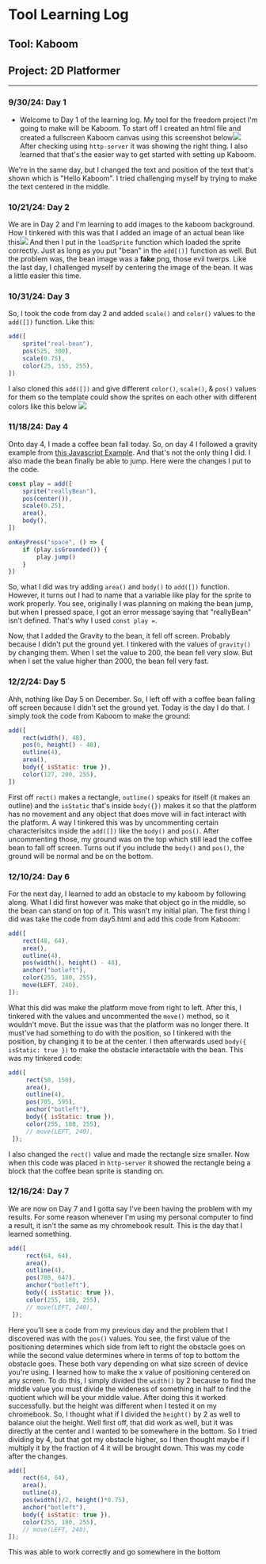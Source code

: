 # Tool Learning Log

## Tool: **Kaboom**

## Project: **2D Platformer**

---

### 9/30/24: Day 1
* Welcome to Day 1 of the learning log. My tool for the freedom project I'm going to make will be Kaboom. To start off I created an html file and created a fullscreen Kaboom canvas using this screenshot below![](screenshots/screenshot1.png)
After checking using `http-server` it was showing the right thing. I also learned that that's the easier way to get started with setting up Kaboom.

We're in the same day, but I changed the text and position of the text that's shown which is "Hello Kaboom". I tried challenging myself by trying to make the text centered in the middle.
### 10/21/24: Day 2
We are in Day 2 and I'm learning to add images to the kaboom background. How I tinkered with this was that I added an image of an actual bean like this![](sprites/beans.png)
And then I put in the `loadSprite` function which loaded the sprite correctly. Just as long as you put "bean" in the `add[()]` function as well. But the problem was, the bean image was a **fake** png, those evil twerps. Like the last day, I challenged myself by centering the image of the bean. It was a little easier this time.

### 10/31/24: Day 3
So, I took the code from day 2 and added `scale()` and `color()` values to the `add([])` function. Like this:
```js
add([
    sprite("real-bean"),
    pos(525, 300),
    scale(0.75),
    color(25, 155, 255),
])
```
I also cloned this `add([])` and give different `color()`, `scale()`, & `pos()` values for them so the template could show the sprites on each other with different colors like this below ![](screenshots/daythree.png)

### 11/18/24: Day 4
Onto day 4, I made a coffee bean fall today. So, on day 4 I followed a gravity example from [this Javascript Example](https://kaboomjs.com/play?example=gravity). And that's not the only thing I did. I also made the bean finally be able to jump. Here were the changes I put to the code.
```js
const play = add([
    sprite("reallyBean"),
	pos(center()),
    scale(0.25),
    area(),
    body(),
])

onKeyPress("space", () => {
	if (play.isGrounded()) {
		play.jump()
	}
})
```
So, what I did was try adding `area()` and `body()` to `add([])` function. However, it turns out I had to name that a variable like play for the sprite to work properly. You see, originally I was planning on making the bean jump, but when I pressed space, I got an error message saying that "reallyBean" isn't defined. That's why I used `const play =`.

Now, that I added the Gravity to the bean, it fell off screen. Probably because I didn't put the ground yet. I tinkered with the values of `gravity()` by changing them. When I set the value to 200, the bean fell very slow. But when I set the value higher than 2000, the bean fell very fast.

### 12/2/24: Day 5
Ahh, nothing like Day 5 on December. So, I left off with a coffee bean falling off screen because I didn't set the ground yet. Today is the day I do that. I simply took the code from Kaboom to make the ground:
```js
add([
    rect(width(), 48),
    pos(0, height() - 48),
    outline(4),
    area(),
    body({ isStatic: true }),
    color(127, 200, 255),
])
```
First off `rect()` makes a rectangle, `outline()` speaks for itself (it makes an outline) and the `isStatic` that's inside `body({})` makes it so that the platform has no movement and any object that does move will in fact interact with the platform. A way I tinkered this was by uncommenting certain characterisitcs inside the `add([])` like the `body()` and `pos()`. After uncommenting those, my ground was on the top which still lead the coffee bean to fall off screen. Turns out if you include the `body()` and `pos()`, the ground will be normal and be on the bottom.

### 12/10/24: Day 6
For the next day, I learned to add an obstacle to my kaboom by following along. What I did first however was make that object go in the middle, so the bean can stand on top of it. This wasn't my initial plan. The first thing I did was take the code from day5.html and add this code from Kaboom:
```js
add([
    rect(48, 64),
    area(),
    outline(4),
    pos(width(), height() - 48),
    anchor("botleft"),
    color(255, 180, 255),
    move(LEFT, 240),
]);
```
What this did was make the platform move from right to left. After this, I tinkered with the values and uncommented the `move()` method, so it wouldn't move. But the issue was that the platform was no longer there. It must've had something to do with the position, so I tinkered with the position, by changing it to be at the center. I then afterwards used `body({ isStatic: true })` to make the obstacle interactable with the bean. This was my tinkered code:
```js
add([
     rect(50, 150),
     area(),
     outline(4),
     pos(705, 595),
     anchor("botleft"),
     body({ isStatic: true }),
     color(255, 180, 255),
     // move(LEFT, 240),
 ]);
```
I also changed the `rect()` value and made the rectangle size smaller. Now when this code was placed in `http-server` it showed the rectangle being a block that the coffee bean sprite is standing on.

### 12/16/24: Day 7
We are now on Day 7 and I gotta say I've been having the problem with my results. For some reason whenever I'm using my personal computer to find a result, it isn't the same as my chromebook result. This is the day that I learned something.
```js
add([
     rect(64, 64),
     area(),
     outline(4),
     pos(780, 647),
     anchor("botleft"),
     body({ isStatic: true }),
     color(255, 180, 255),
     // move(LEFT, 240),
 ]);
 ```
 Here you'll see a code from my previous day and the problem that I discovered was with the `pos()` values. You see, the first value of the positioning determines which side from left to right the obstacle goes on while the second value determines where in terms of top to bottom the obstacle goes. These both vary depending on what size screen of device you're using. I learned how to make the x value of positioning centered on any screen. To do this, I simply divided the `width()` by 2 because to find the middle value you must divide the wideness of something in half to find the quotient which will be your middle value. After doing this it worked successfully. but the height was different when I tested it on my chromebook. So, I thought what if I divided the `height()` by 2 as well to balance oiut the height. Well first off, that did work as well, but it was directly at the center and I wanted to be somewhere in the bottom. So I tried dividing by 4, but that got my obstacle higher, so I then thought maybe if I multiply it by the fraction of 4 it will be brought down. This was my code after the changes.
 ```js
 add([
     rect(64, 64),
     area(),
     outline(4),
     pos(width()/2, height()*0.75),
     anchor("botleft"),
     body({ isStatic: true }),
     color(255, 180, 255),
     // move(LEFT, 240),
 ]);
 ```
 This was able to work correctly and go somewhere in the bottom
<!--
* Links you used today (websites, videos, etc)
* Things you tried, progress you made, etc
* Challenges, a-ha moments, etc
* Questions you still have
* What you're going to try next
-->
